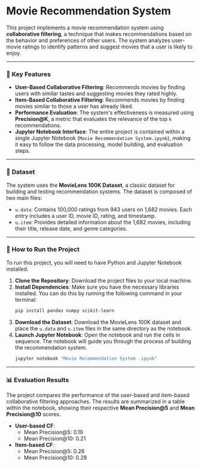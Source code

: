 # Movie Recommendation System

This project implements a movie recommendation system using **collaborative filtering**, a technique that makes recommendations based on the behavior and preferences of other users. The system analyzes user-movie ratings to identify patterns and suggest movies that a user is likely to enjoy.

---

### 🌟 **Key Features**

* **User-Based Collaborative Filtering**: Recommends movies by finding users with similar tastes and suggesting movies they rated highly.
* **Item-Based Collaborative Filtering**: Recommends movies by finding movies similar to those a user has already liked.
* **Performance Evaluation**: The system's effectiveness is measured using **Precision@K**, a metric that evaluates the relevance of the top `k` recommendations.
* **Jupyter Notebook Interface**: The entire project is contained within a single Jupyter Notebook (`Movie Recommendation System.ipynb`), making it easy to follow the data processing, model building, and evaluation steps.

---

### 📂 **Dataset**

The system uses the **MovieLens 100K Dataset**, a classic dataset for building and testing recommendation systems. The dataset is composed of two main files:
* `u.data`: Contains 100,000 ratings from 943 users on 1,682 movies. Each entry includes a user ID, movie ID, rating, and timestamp.
* `u.item`: Provides detailed information about the 1,682 movies, including their title, release date, and genre categories.

---

### 🚀 **How to Run the Project**

To run this project, you will need to have Python and Jupyter Notebook installed.

1.  **Clone the Repository**: Download the project files to your local machine.
2.  **Install Dependencies**: Make sure you have the necessary libraries installed. You can do this by running the following command in your terminal:
    ```bash
    pip install pandas numpy scikit-learn
    ```
3.  **Download the Dataset**: Download the MovieLens 100K dataset and place the `u.data` and `u.item` files in the same directory as the notebook.
4.  **Launch Jupyter Notebook**: Open the notebook and run the cells in sequence. The notebook will guide you through the process of building the recommendation system.
    ```bash
    jupyter notebook "Movie Recommendation System .ipynb"
    ```

---

### 📊 **Evaluation Results**

The project compares the performance of the user-based and item-based collaborative filtering approaches. The results are summarized in a table within the notebook, showing their respective **Mean Precision@5** and **Mean Precision@10** scores.

* **User-based CF**:
    * Mean Precision@5: 0.19
    * Mean Precision@10: 0.21
* **Item-based CF**:
    * Mean Precision@5: 0.26
    * Mean Precision@10: 0.28